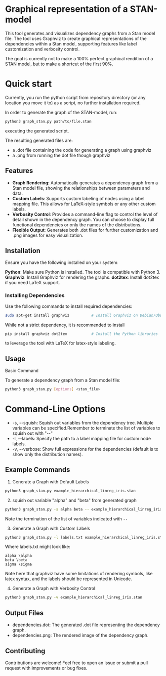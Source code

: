 # Graphical representation of a STAN-model

This tool generates and visualizes dependency graphs from a Stan model file. 
The tool uses Graphviz to create graphical representations of the dependencies within a Stan model, supporting features like label customization and verbosity control.

The goal is currently not to make a 100% perfect graphical rendition of a STAN model, but to make a shortcut of the first 90%.

# Quick start
Currently, you run the python script from repository directory (or any location you move it to) as a script, no further installation required. 

In order to generate the graph of the STAN-model, run:
```bash
python3 graph_stan.py path/to/file.stan
```
executing the generated script. 

The resulting generated files are:
- a .dot file containing the code for generating a graph using graphviz
- a .png from running the dot file though graphviz


## Features

- **Graph Rendering**: Automatically generates a dependency graph from a Stan model file, showing the relationships between parameters and data.
- **Custom Labels**: Supports custom labeling of nodes using a label mapping file. This allows for LaTeX-style symbols or any other custom labels.
- **Verbosity Control**: Provides a command-line flag to control the level of detail shown in the dependency graph. You can choose to display full functional dependencies or only the names of the distributions.
- **Flexible Output**: Generates both .dot files for further customization and .png images for easy visualization.

## Installation

Ensure you have the following installed on your system:

**Python**: Make sure Python is installed. The tool is compatible with Python 3.
**Graphviz**: Install Graphviz for rendering the graphs.
**dot2tex**: Install dot2tex if you need LaTeX support.

### Installing Dependencies

Use the following commands to install required dependencies:
```bash
sudo apt-get install graphviz          # Install Graphviz on Debian/Ubuntu
```
While not a strict dependency, it is recommended to install
```bash
pip install graphviz dot2tex           # Install the Python libraries
```
to leverage the tool with LaTeX for latex-style labeling. 

## Usage
Basic Command

To generate a dependency graph from a Stan model file:
```bash
python3 graph_stan.py [options] <stan_file>
```

# Command-Line Options

- -s, --squish: Squish out variables from the dependency tree. Multiple variables can be specified.Remember to terminate the list of variables to squish out with "--"
- -l, --labels: Specify the path to a label mapping file for custom node labels.
- -v, --verbose: Show full expressions for the dependencies (default is to show only the distribution names).

## Example Commands

1. Generate a Graph with Default Labels
```bash
python3 graph_stan.py example_hierarchical_linreg_iris.stan
```

2. squish out variable "alpha" and "beta" from generated graph
```bash
python3 graph_stan.py -s alpha beta -- example_hierarchical_linreg_iris.stan
```
Note the termination of the list of variables indicated with `--`

3. Generate a Graph with Custom Labels
```bash
python3 graph_stan.py -l labels.txt example_hierarchical_linreg_iris.stan
```
Where labels.txt might look like:

```plaintext
alpha \alpha
beta \beta
sigma \sigma
```

Note here that graphviz have some limitations of rendering symbols, like latex syntax, and the labels should be represented in Unicode. 

4. Generate a Graph with Verbosity Control
```bash
python3 graph_stan.py -v example_hierarchical_linreg_iris.stan
```

## Output Files

- dependencies.dot: The generated .dot file representing the dependency graph.
- dependencies.png: The rendered image of the dependency graph.

## Contributing

Contributions are welcome! Feel free to open an issue or submit a pull request with improvements or bug fixes.
